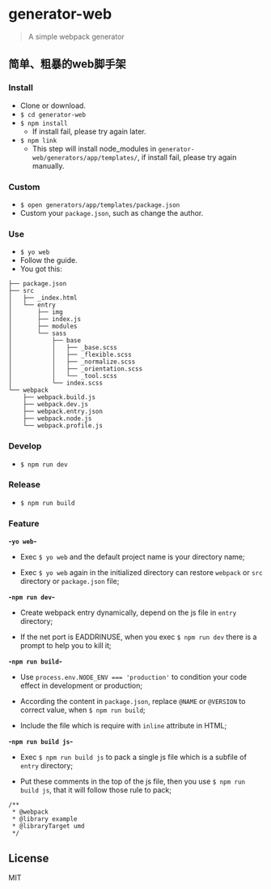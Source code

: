 # generator-web

> A simple webpack generator

## 简单、粗暴的web脚手架

### Install

* Clone or download.
* `$ cd generator-web`
* `$ npm install`
    * If install fail, please try again later.
* `$ npm link`
    * This step will install node_modules in `generator-web/generators/app/templates/`, if install fail, please try again manually.

### Custom

* `$ open generators/app/templates/package.json`
* Custom your `package.json`, such as change the author.

### Use

* `$ yo web`
* Follow the guide.
* You got this:

```
├── package.json
├── src
│   ├── _index.html
│   └── entry
│       ├── img
│       ├── index.js
│       ├── modules
│       └── sass
│           ├── base
│           │   ├── _base.scss
│           │   ├── _flexible.scss
│           │   ├── _normalize.scss
│           │   ├── _orientation.scss
│           │   └── _tool.scss
│           └── index.scss
└── webpack
    ├── webpack.build.js
    ├── webpack.dev.js
    ├── webpack.entry.json
    ├── webpack.node.js
    └── webpack.profile.js
```

### Develop

* `$ npm run dev`

### Release

* `$ npm run build`

### Feature

**-`yo web`-**

* Exec `$ yo web` and the default project name is your directory name;

* Exec `$ yo web` again in the initialized directory can restore `webpack` or `src` directory or `package.json` file;

**-`npm run dev`-**

* Create webpack entry dynamically, depend on the js file in `entry` directory;

* If the net port is EADDRINUSE, when you exec `$ npm run dev` there is a prompt to help you to kill it;

**-`npm run build`-**

* Use `process.env.NODE_ENV === 'production'` to condition your code effect in development or production;

* According the content in `package.json`, replace `@NAME` or `@VERSION` to correct value, when `$ npm run build`;

* Include the file which is require with `inline` attribute in HTML;

**-`npm run build js`-**

* Exec `$ npm run build js` to pack a single js file which is a subfile of `entry` directory;

* Put these comments in the top of the js file, then you use `$ npm run build js`, that it will follow those rule to pack;
```
/**
 * @webpack
 * @library example
 * @libraryTarget umd
 */
```

## License

MIT
